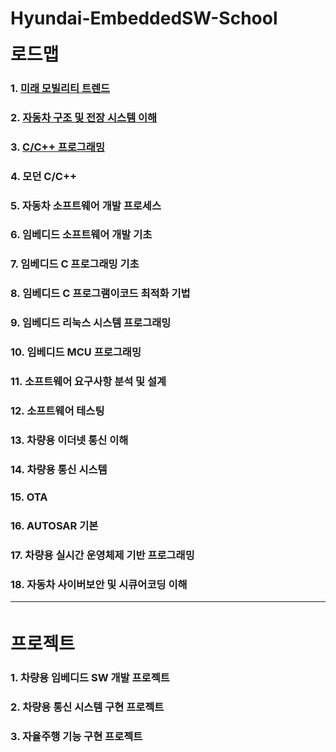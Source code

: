 # Hyundai-EmbeddedSW-School

<span style="font-size:200%">**로드맵**</span>
### 1. [미래 모빌리티 트렌드](https://github.com/ts5516/Hyundai-EmbeddedSW-School/tree/master/%EB%AF%B8%EB%9E%98%20%EB%AA%A8%EB%B9%8C%EB%A6%AC%ED%8B%B0%20%ED%8A%B8%EB%A0%8C%EB%93%9C)
### 2. [자동차 구조 및 전장 시스템 이해](https://github.com/ts5516/Hyundai-EmbeddedSW-School/tree/master/%EC%9E%90%EB%8F%99%EC%B0%A8%20%EA%B5%AC%EC%A1%B0%20%EB%B0%8F%20%EC%A0%84%EC%9E%A5%20%EC%8B%9C%EC%8A%A4%ED%85%9C%20%EC%9D%B4%ED%95%B4)
### 3. [C/C++ 프로그래밍](https://github.com/ts5516/Hyundai-EmbeddedSW-School/tree/master/C%26C%2B%2B)
### 4. 모던 C/C++
### 5. 자동차 소프트웨어 개발 프로세스
### 6. 임베디드 소프트웨어 개발 기초
### 7. 임베디드 C 프로그래밍 기초
### 8. 임베디드 C 프로그램이코드 최적화 기법
### 9. 임베디드 리눅스 시스템 프로그래밍
### 10. 임베디드 MCU 프로그래밍
### 11. 소프트웨어 요구사항 분석 및 설계
### 12. 소프트웨어 테스팅
### 13. 차량용 이더넷 통신 이해
### 14. 차량용 통신 시스템
### 15. OTA
### 16. AUTOSAR 기본
### 17. 차량용 실시간 운영체제 기반 프로그래밍
### 18. 자동차 사이버보안 및 시큐어코딩 이해

---
<br>

<span style="font-size:200%">**프로젝트**</span>
### 1. 차량용 임베디드 SW 개발 프로젝트
### 2. 차량용 통신 시스템 구현 프로젝트
### 3. 자율주행 기능 구현 프로젝트

